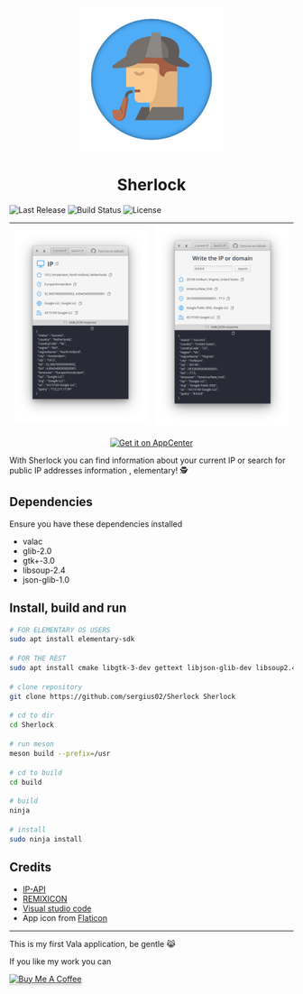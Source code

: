 
<p align="center">
  <img src="data/icons/128/com.github.sergius02.sherlock.svg" alt="Icon" />
</p>
<h1 align="center">Sherlock</h1>

![Last Release](https://img.shields.io/github/v/release/sergius02/Sherlock?include_prereleases&style=for-the-badge)
![Build Status](https://img.shields.io/travis/sergius02/Sherlock/master?style=for-the-badge)
![License](https://img.shields.io/github/license/sergius02/Sherlock?style=for-the-badge)

|![alt](screenshots/Sherlock.png) |![alt](screenshots/Sherlock2.png)|
|---------------------|---------------------|

<p align="center">
  <a href="https://appcenter.elementary.io/com.github.sergius02.sherlock"><img src="https://appcenter.elementary.io/badge.svg" alt="Get it on AppCenter" /></a>
</p>

With Sherlock you can find information about your current IP or search for public IP addresses information , elementary! 🕵️

## Dependencies

Ensure you have these dependencies installed

* valac
* glib-2.0
* gtk+-3.0
* libsoup-2.4
* json-glib-1.0

## Install, build and run

```bash
# FOR ELEMENTARY OS USERS
sudo apt install elementary-sdk

# FOR THE REST
sudo apt install cmake libgtk-3-dev gettext libjson-glib-dev libsoup2.4-dev

# clone repository
git clone https://github.com/sergius02/Sherlock Sherlock

# cd to dir
cd Sherlock

# run meson
meson build --prefix=/usr

# cd to build
cd build

# build
ninja

# install
sudo ninja install
```

## Credits

* [IP-API](https://ip-api.com/)
* [REMIXICON](https://remixicon.com/)
* [Visual studio code](https://code.visualstudio.com/)
* App icon from [Flaticon](https://www.flaticon.es/)

----------
This is my first Vala application, be gentle 😹️

If you like my work you can

<a href="https://www.buymeacoffee.com/sergius02" target="_blank"><img src="https://www.buymeacoffee.com/assets/img/custom_images/orange_img.png" alt="Buy Me A Coffee" style="height: 41px !important;width: 174px !important;box-shadow: 0px 3px 2px 0px rgba(190, 190, 190, 0.5) !important;-webkit-box-shadow: 0px 3px 2px 0px rgba(190, 190, 190, 0.5) !important;" ></a>
